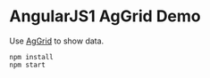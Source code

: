 AngularJS1 AgGrid Demo
===========================

Use [AgGrid](https://www.ag-grid.com/best-angularjs-data-grid/) to show data.
```
npm install
npm start
```
